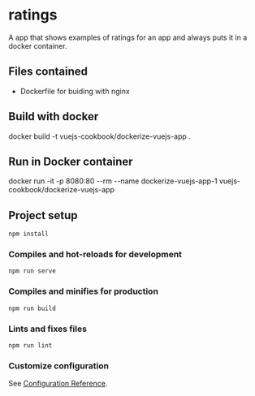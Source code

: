# ratings

A app that shows examples of ratings for an app and always puts it in a docker container.


## Files contained

- Dockerfile for buiding with nginx


## Build with docker

docker build -t vuejs-cookbook/dockerize-vuejs-app .


## Run in Docker container

docker run -it -p 8080:80 --rm --name dockerize-vuejs-app-1 vuejs-cookbook/dockerize-vuejs-app


## Project setup
```
npm install
```

### Compiles and hot-reloads for development
```
npm run serve
```

### Compiles and minifies for production
```
npm run build
```

### Lints and fixes files
```
npm run lint
```

### Customize configuration
See [Configuration Reference](https://cli.vuejs.org/config/).
